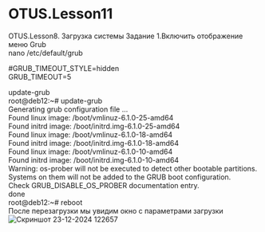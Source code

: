 # OTUS.Lesson11
OTUS.Lesson8. Загрузка системы
Задание 1.Включить отображение меню Grub    
nano /etc/default/grub  
  
#GRUB_TIMEOUT_STYLE=hidden  
GRUB_TIMEOUT=5  
  
update-grub  
root@deb12:~# update-grub  
Generating grub configuration file ...  
Found linux image: /boot/vmlinuz-6.1.0-25-amd64  
Found initrd image: /boot/initrd.img-6.1.0-25-amd64  
Found linux image: /boot/vmlinuz-6.1.0-18-amd64  
Found initrd image: /boot/initrd.img-6.1.0-18-amd64  
Found linux image: /boot/vmlinuz-6.1.0-10-amd64  
Found initrd image: /boot/initrd.img-6.1.0-10-amd64  
Warning: os-prober will not be executed to detect other bootable partitions.  
Systems on them will not be added to the GRUB boot configuration.  
Check GRUB_DISABLE_OS_PROBER documentation entry.  
done  
root@deb12:~# reboot  
После перезагрузки мы увидим окно с параметрами загрузки  
![Скриншот 23-12-2024 122657](https://github.com/user-attachments/assets/9606e640-4409-4047-b3d6-97f1bbff8eb7)  


